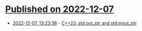 # [Published on 2022-12-07](index.md)

* [2022-12-07, 13:23:38](https://news.ycombinator.com/item?id=33894040) - [C++23: std:out_ptr and std:inout_ptr](https://www.sandordargo.com/blog/2022/12/07/inout_ptr-and-out_ptr)

